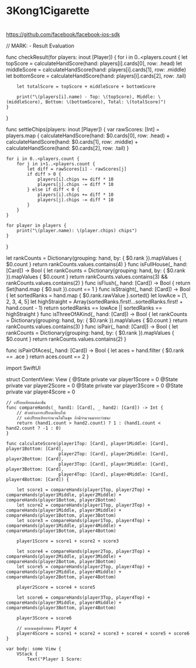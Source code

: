 # 3Kong1Cigarette
#

https://github.com/facebook/facebook-ios-sdk


// MARK: - Result Evaluation

func checkResult(for players: inout [Player]) {
    for i in 0..<players.count {
        let topScore = calculateHandScore(hand: players[i].cards[0], row: .head)
        let middleScore = calculateHandScore(hand: players[i].cards[1], row: .middle)
        let bottomScore = calculateHandScore(hand: players[i].cards[2], row: .tail)

        let totalScore = topScore + middleScore + bottomScore

        print("\(players[i].name) - Top: \(topScore), Middle: \(middleScore), Bottom: \(bottomScore), Total: \(totalScore)")
    }
}

func settleChips(players: inout [Player]) {
    var rawScores: [Int] = players.map {
        calculateHandScore(hand: $0.cards[0], row: .head) +
        calculateHandScore(hand: $0.cards[1], row: .middle) +
        calculateHandScore(hand: $0.cards[2], row: .tail)
    }

    for i in 0..<players.count {
        for j in i+1..<players.count {
            let diff = rawScores[i] - rawScores[j]
            if diff > 0 {
                players[i].chips += diff * 10
                players[j].chips -= diff * 10
            } else if diff < 0 {
                players[i].chips += diff * 10
                players[j].chips -= diff * 10
            }
        }
    }

    for player in players {
        print("\(player.name): \(player.chips) chips")
    }
}

let rankCounts = Dictionary(grouping: hand, by: { $0.rank }).mapValues { $0.count }
    return rankCounts.values.contains(4)
}
func isFullHouse(_ hand: [Card]) -> Bool {
    let rankCounts = Dictionary(grouping: hand, by: { $0.rank }).mapValues { $0.count }
    return rankCounts.values.contains(3) && rankCounts.values.contains(2)
}
func isFlush(_ hand: [Card]) -> Bool {
    return Set(hand.map { $0.suit }).count == 1
}
func isStraight(_ hand: [Card]) -> Bool {
    let sortedRanks = hand.map { $0.rank.rawValue }.sorted()
    let lowAce = [1, 2, 3, 4, 5]
    let highStraight = Array(sortedRanks.first!...sortedRanks.first! + hand.count - 1)
    return sortedRanks == lowAce || sortedRanks == highStraight
}
func isThreeOfAKind(_ hand: [Card]) -> Bool {
    let rankCounts = Dictionary(grouping: hand, by: { $0.rank }).mapValues { $0.count }
    return rankCounts.values.contains(3)
}
func isPair(_ hand: [Card]) -> Bool {
    let rankCounts = Dictionary(grouping: hand, by: { $0.rank }).mapValues { $0.count }
    return rankCounts.values.contains(2)
}

func isPairOfAces(_ hand: [Card]) -> Bool {
    let aces = hand.filter { $0.rank == .ace }
    return aces.count == 2
}


import SwiftUI

struct ContentView: View {
    @State private var player1Score = 0
    @State private var player2Score = 0
    @State private var player3Score = 0
    @State private var player4Score = 0
    
    // เปรียบเทียบแต่ละชั้น
    func compareHands(_ hand1: [Card], _ hand2: [Card]) -> Int {
        // ตัวอย่างการเปรียบเทียบไพ่
        // แค่เปรียบเทียบจำนวนไพ่ในชุด ถ้ามีจำนวนมากกว่าชนะ
        return (hand1.count > hand2.count) ? 1 : (hand1.count < hand2.count ? -1 : 0)
    }
    
    func calculateScore(player1Top: [Card], player1Middle: [Card], player1Bottom: [Card],
                        player2Top: [Card], player2Middle: [Card], player2Bottom: [Card],
                        player3Top: [Card], player3Middle: [Card], player3Bottom: [Card],
                        player4Top: [Card], player4Middle: [Card], player4Bottom: [Card]) {
        
        let score1 = compareHands(player1Top, player2Top) + compareHands(player1Middle, player2Middle) + compareHands(player1Bottom, player2Bottom)
        let score2 = compareHands(player1Top, player3Top) + compareHands(player1Middle, player3Middle) + compareHands(player1Bottom, player3Bottom)
        let score3 = compareHands(player1Top, player4Top) + compareHands(player1Middle, player4Middle) + compareHands(player1Bottom, player4Bottom)
        
        player1Score = score1 + score2 + score3
        
        let score4 = compareHands(player2Top, player3Top) + compareHands(player2Middle, player3Middle) + compareHands(player2Bottom, player3Bottom)
        let score5 = compareHands(player2Top, player4Top) + compareHands(player2Middle, player4Middle) + compareHands(player2Bottom, player4Bottom)
        
        player2Score = score4 + score5
        
        let score6 = compareHands(player3Top, player4Top) + compareHands(player3Middle, player4Middle) + compareHands(player3Bottom, player4Bottom)
        
        player3Score = score6
        
        // คะแนนสุดท้ายของ Player 4
        player4Score = score1 + score2 + score3 + score4 + score5 + score6
    }
    
    var body: some View {
        VStack {
            Text("Player 1 Score:
                 
         
